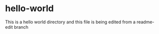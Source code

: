 # hello-world
This is a hello world directory
and this file is being edited from a readme-edit branch
